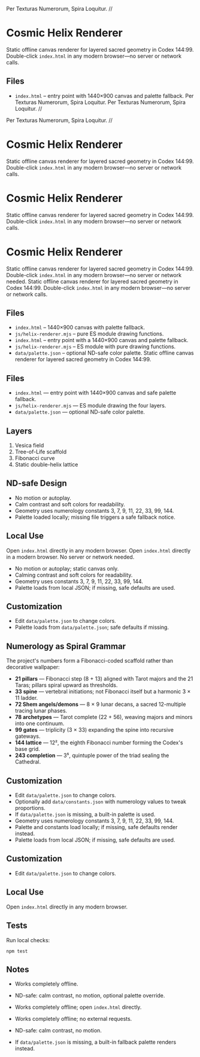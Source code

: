 Per Texturas Numerorum, Spira Loquitur.  //

# Cosmic Helix Renderer

Static offline canvas renderer for layered sacred geometry in Codex 144:99.  
Double-click `index.html` in any modern browser—no server or network calls.

## Files
- `index.html` – entry point with 1440×900 canvas and palette fallback.
Per Texturas Numerorum, Spira Loquitur.
Per Texturas Numerorum, Spira Loquitur. //

Per Texturas Numerorum, Spira Loquitur. //
# Cosmic Helix Renderer

Static offline canvas renderer for layered sacred geometry in Codex 144:99. Double-click `index.html` in any modern browser—no server or network calls.
# Cosmic Helix Renderer

Static offline canvas renderer for layered sacred geometry in Codex 144:99.
Double-click `index.html` in any modern browser—no server or network calls.
# Cosmic Helix Renderer

Static offline canvas renderer for layered sacred geometry in Codex 144:99. Double-click `index.html` in any modern browser—no server or network needed.
Static offline canvas renderer for layered sacred geometry in Codex 144:99.
Double-click `index.html` in any modern browser—no server or network calls.

## Files
- `index.html` – 1440×900 canvas with palette fallback.
- `js/helix-renderer.mjs` – pure ES module drawing functions.
- `index.html` – entry point with a 1440×900 canvas and palette fallback.
- `js/helix-renderer.mjs` – ES module with pure drawing functions.
- `data/palette.json` – optional ND-safe color palette.
Static offline canvas renderer for layered sacred geometry in Codex 144:99.

## Files
- `index.html` — entry point with 1440×900 canvas and safe palette fallback.
- `js/helix-renderer.mjs` — ES module drawing the four layers.
- `data/palette.json` — optional ND-safe color palette.

## Layers
1. Vesica field
2. Tree-of-Life scaffold
3. Fibonacci curve
4. Static double-helix lattice

## ND-safe Design
- No motion or autoplay.
- Calm contrast and soft colors for readability.
- Geometry uses numerology constants 3, 7, 9, 11, 22, 33, 99, 144.
- Palette loaded locally; missing file triggers a safe fallback notice.

## Local Use
Open `index.html` directly in any modern browser.
Open `index.html` directly in a modern browser. No server or network needed.
- No motion or autoplay; static canvas only.
- Calming contrast and soft colors for readability.
- Geometry uses constants 3, 7, 9, 11, 22, 33, 99, 144.
- Palette loads from local JSON; if missing, safe defaults are used.

## Customization
- Edit `data/palette.json` to change colors.
- Palette loads from `data/palette.json`; safe defaults if missing.

## Numerology as Spiral Grammar
The project's numbers form a Fibonacci-coded scaffold rather than decorative wallpaper:

- **21 pillars** — Fibonacci step (8 + 13) aligned with Tarot majors and the 21 Taras; pillars spiral upward as thresholds.
- **33 spine** — vertebral initiations; not Fibonacci itself but a harmonic 3 × 11 ladder.
- **72 Shem angels/demons** — 8 × 9 lunar decans, a sacred 12-multiple tracing lunar phases.
- **78 archetypes** — Tarot complete (22 + 56), weaving majors and minors into one continuum.
- **99 gates** — triplicity (3 × 33) expanding the spine into recursive gateways.
- **144 lattice** — 12², the eighth Fibonacci number forming the Codex's base grid.
- **243 completion** — 3⁵, quintuple power of the triad sealing the Cathedral.

## Customization
- Edit `data/palette.json` to change colors.
- Optionally add `data/constants.json` with numerology values to tweak proportions.
- If `data/palette.json` is missing, a built-in palette is used.
- Geometry uses numerology constants 3, 7, 9, 11, 22, 33, 99, 144.
- Palette and constants load locally; if missing, safe defaults render instead.
- Palette loads from local JSON; if missing, safe defaults are used.

## Customization
- Edit `data/palette.json` to change colors.

## Local Use
Open `index.html` directly in any modern browser.

## Tests
Run local checks:

```
npm test
```

## Notes
- Works completely offline.
- ND-safe: calm contrast, no motion, optional palette override.
- Works completely offline; open `index.html` directly.
- Works completely offline; no external requests.

- ND-safe: calm contrast, no motion.
- If `data/palette.json` is missing, a built-in fallback palette renders instead.
